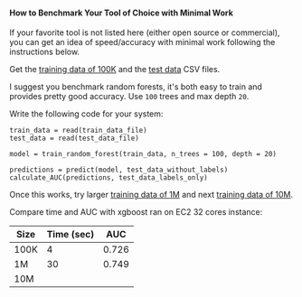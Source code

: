 
#### How to Benchmark Your Tool of Choice with Minimal Work

If your favorite tool is not listed here (either open source or commercial), 
you can get an idea of speed/accuracy with minimal work following the instructions below.

Get the [training data of 100K](https://s3.amazonaws.com/benchm-ml--main/train-0.1m.csv)
and the [test data](https://s3.amazonaws.com/benchm-ml--main/test.csv) CSV files.

I suggest you benchmark random forests, it's both easy to train and provides
pretty good accuracy. Use `100` trees and max depth `20`.

Write the following code for your system:
```
train_data = read(train_data_file)
test_data = read(test_data_file)

model = train_random_forest(train_data, n_trees = 100, depth = 20)

predictions = predict(model, test_data_without_labels)
calculate_AUC(predictions, test_data_labels_only)
```

Once this works, try larger [training data of 1M](https://s3.amazonaws.com/benchm-ml--main/train-1m.csv)
and next [training data of 10M](https://s3.amazonaws.com/benchm-ml--main/train-10m.csv).

Compare time and AUC with xgboost ran on EC2 32 cores instance:

Size  | Time (sec) |  AUC
------|------------|---------
100K  |    4       |   0.726
1M    |    30      |   0.749
10M   |            |






